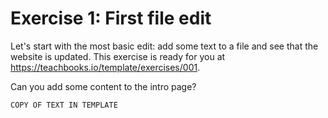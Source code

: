# Exercise 1: First file edit

Let's start with the most basic edit: add some text to a file and see that the website is updated. This exercise is ready for you at https://teachbooks.io/template/exercises/001.

Can you add some content to the intro page?

`COPY OF TEXT IN TEMPLATE`